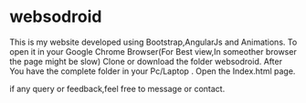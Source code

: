 # websodroid
This is my website developed using Bootstrap,AngularJs and Animations.
To open it in your Google Chrome Browser(For Best view,In someother browser the page might be slow) Clone or download the folder websodroid.
After You have the complete folder in your Pc/Laptop . Open the Index.html page.

if any query or feedback,feel free to message or contact.
